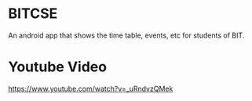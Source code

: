 # BITCSE
An android app that shows the time table, events, etc for students of BIT.

# Youtube Video

https://www.youtube.com/watch?v=_uRndvzQMek
